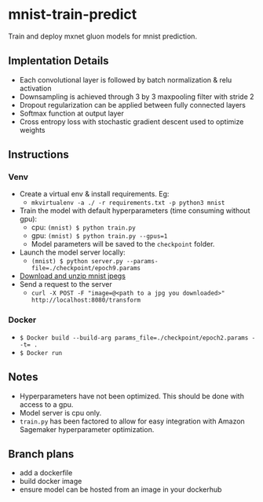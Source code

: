 # mnist-train-predict

Train and deploy mxnet gluon models for mnist prediction.

## Implentation Details

- Each convolutional layer is followed by batch normalization & relu activation
- Downsampling is achieved through 3 by 3 maxpooling filter with stride 2
- Dropout regularization can be applied between fully connected layers
- Softmax function at output layer
- Cross entropy loss with stochastic gradient descent used to optimize weights

## Instructions

### Venv

- Create a virtual env & install requirements. Eg:
    - `mkvirtualenv -a ./ -r requirements.txt -p python3 mnist`
- Train the model with default hyperparameters (time consuming without gpu): 
    - cpu: `(mnist) $ python train.py`
    - gpu: `(mnist) $ python train.py --gpus=1`
    - Model parameters will be saved to the `checkpoint` folder.
- Launch the model server locally: 
    - `(mnist) $ python server.py --params-file=./checkpoint/epoch9.params`
- [Download and unzip mnist jpegs](https://www.kaggle.com/scolianni/mnistasjpg)
- Send a request to the server
    - `curl -X POST -F "image=@<path to a jpg you downloaded>" http://localhost:8080/transform`
    
### Docker

- `$ Docker build --build-arg params_file=./checkpoint/epoch2.params --t= .`
- `$ Docker run`

## Notes

- Hyperparameters have not been optimized. This should be done with access to a gpu.
- Model server is cpu only.
- `train.py` has been factored to allow for easy integration with Amazon Sagemaker hyperparameter optimization.

## Branch plans

- add a dockerfile
- build docker image
- ensure model can be hosted from an image in your dockerhub